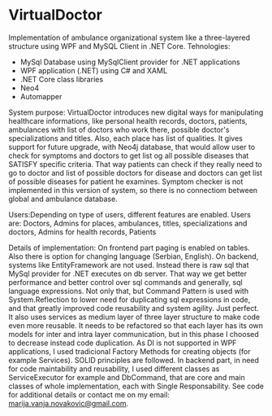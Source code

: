 # VirtualDoctor
Implementation of ambulance organizational system like a three-layered structure using WPF and MySQL Client in .NET Core.
Tehnologies:
- MySql Database using MySqlClient provider     for .NET applications
- WPF application (.NET) using C# and XAML
- .NET Core class libraries
- Neo4
- Automapper

System purpose:
VirtualDoctor introduces new digital ways for manipulating healthcare informations, like personal health records, doctors, patients, ambulances with list of doctors who work there, possible doctor's specializations and titles. Also, each place has list of qualities. It gives support for future upgrade, with Neo4j database, that would allow user to check for symptoms and doctors to get list og all possible diseases that SATISFY specific criteria. That way patients can check if they really need to go to doctor and list of possible doctors for disease and doctors can get list of possible diseases for patient he examines. Symptom checker is not implemented in this version of system, so there is no connectiom between global and ambulance database.

Users:Depending on type of users, different features are enabled. Users are:
Doctors, Admins for places, ambulances, titles, specializations and doctors, Admins for health records, Patients

Details of implementation:
On frontend part paging is enabled on tables. Also there is option for changing language (Serbian, English). On backend, systems like EntityFramework are not used. Instead there is raw sql that MySql provider for .NET executes on db server. That way we get better performance and better control over sql commands and generally, sql language expressions. Not only that, but Command Pattern is used with System.Reflection to lower need for duplicating sql expressions in code, and that greatly improved code reusability and system agility. Just perfect. It also uses services as medium layer of three layer structure to make code even more reusable. It needs to be refactored so that each layer has its own models for inter and intra layer communication, but in this phase I choosed to decrease instead code duplication. 
As DI is not supported in WPF applications, I used tradicional Factory Methods for creating objects (for example Services). SOLID principles are followed. In backend part, in need for code maintability and reusability, I used different classes as ServiceExecutor for example and DbCommand, that are core and main classes of whole implementation, each with Single Responsability. See code for additional details or contact me on my email: marija.vanja.novakovic@gmail.com. 